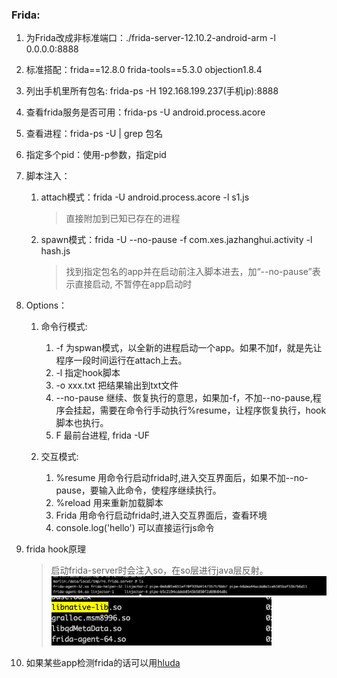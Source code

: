 ### Frida:

1. 为Frida改成非标准端口：./frida-server-12.10.2-android-arm -l 0.0.0.0:8888

2. 标准搭配：frida==12.8.0 frida-tools==5.3.0 objection1.8.4

3. 列出手机里所有包名: frida-ps -H 192.168.199.237(手机ip):8888

4. 查看frida服务是否可用：frida-ps -U  android.process.acore

5. 查看进程：frida-ps -U  | grep 包名

6. 指定多个pid：使用-p参数，指定pid

7. 脚本注入：  
   1. attach模式：frida -U android.process.acore -l s1.js
        > 直接附加到已知已存在的进程
   2. spawn模式：frida -U --no-pause -f com.xes.jazhanghui.activity -l hash.js
        > 找到指定包名的app并在启动前注入脚本进去，加“--no-pause”表示直接启动, 不暂停在app启动时

8. Options：

    1. 命令行模式:
        1. -f 为spwan模式，以全新的进程启动一个app。如果不加f，就是先让程序一段时间运行在attach上去。  
        2. -l 指定hook脚本  
        3. -o xxx.txt   把结果输出到txt文件  
        4. --no-pause 继续、恢复执行的意思，如果加-f，不加--no-pause,程序会挂起，需要在命令行手动执行%resume，让程序恢复执行，hook脚本也执行。  
        5. F  最前台进程, frida -UF    

    2. 交互模式:
        1. %resume 用命令行启动frida时,进入交互界面后，如果不加--no-pause，要输入此命令，使程序继续执行。  
        2. %reload 用来重新加载脚本  
        3. Frida   用命令行启动frida时,进入交互界面后，查看环境  
        4. console.log('hello') 可以直接运行js命令  

9. frida hook原理
   > 启动frida-server时会注入so，在so层进行java层反射。
   ![](pic/03.a.png)
   ![](pic/04.a.png)
   
10. 如果某些app检测frida的话可以用[hluda](https://github.com/hluwa/strongR-frida-android)
